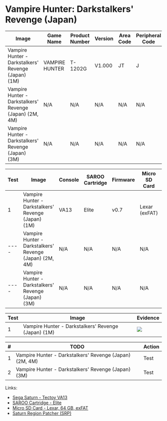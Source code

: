 # Vampire Hunter: Darkstalkers' Revenge (Japan)

| Image                                                   | Game Name      | Product Number | Version | Area Code | Peripheral Code |
| ------------------------------------------------------- | -------------- | -------------- | ------- | --------- | --------------- |
| Vampire Hunter - Darkstalkers' Revenge (Japan) (1M)     | VAMPIRE HUNTER | T-1202G        | V1.000  | JT        | J               |
| Vampire Hunter - Darkstalkers' Revenge (Japan) (2M, 4M) | N/A            | N/A            | N/A     | N/A       | N/A             |
| Vampire Hunter - Darkstalkers' Revenge (Japan) (3M)     | N/A            | N/A            | N/A     | N/A       | N/A             |

| Test | Image                                                   | Console | SAROO Cartridge | Firmware | Micro SD Card | Status     | Time Played |
| ---- | ------------------------------------------------------- | ------- | --------------- | -------- | ------------- | ---------- | ----------- |
| 1    | Vampire Hunter - Darkstalkers' Revenge (Japan) (1M)     | VA13    | Elite           | v0.7     | Lexar (exFAT) | :100:      | 37 minutes  |
| ---- | Vampire Hunter - Darkstalkers' Revenge (Japan) (2M, 4M) | N/A     | N/A             | N/A      | N/A           | :question: | N/A         |
| ---- | Vampire Hunter - Darkstalkers' Revenge (Japan) (3M)     | N/A     | N/A             | N/A      | N/A           | :question: | N/A         |

| Test | Image                                               | Evidence                                                                                         |
| ---- | --------------------------------------------------- | ------------------------------------------------------------------------------------------------ |
| 1    | Vampire Hunter - Darkstalkers' Revenge (Japan) (1M) | [![](https://img.youtube.com/vi/xQsxqfKM8vE/0.jpg)](https://www.youtube.com/watch?v=xQsxqfKM8vE) |

| #   | TODO                                                    | Action |
| --- | ------------------------------------------------------- | ------ |
| 1   | Vampire Hunter - Darkstalkers' Revenge (Japan) (2M, 4M) | Test   |
| 2   | Vampire Hunter - Darkstalkers' Revenge (Japan) (3M)     | Test   |

Links:

- [Sega Saturn - Tectoy VA13](../../../Info/Consoles/VA13/README.md)
- [SAROO Cartridge - Elite](../../../../Info/Cartridges/GuangzhouSanStarOnlineShop/1.6/README.md)
- [Micro SD Card - Lexar, 64 GB, exFAT](../../../../Info/SdCards/Lexar/64GB/exfat/README.md)
- [Saturn Region Patcher (SRP)](https://segaxtreme.net/resources/saturn-region-patcher.81/download)
